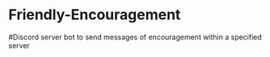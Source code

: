 # Friendly-Encouragement
#Discord server bot to send messages of encouragement within a specified server
